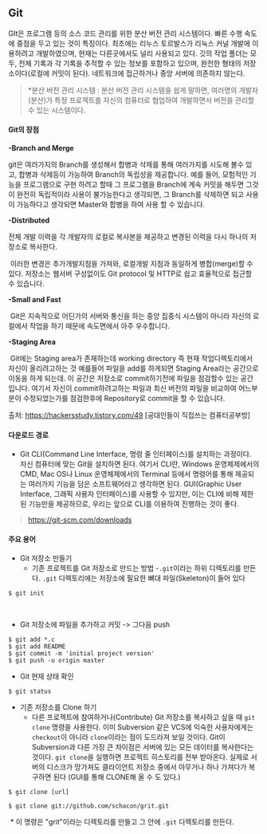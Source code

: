 ## Git 

  GIt은 프로그램 등의 소스 코드 관리를 위한 분산 버전 관리 시스템이다. 빠른 수행 속도에 중점을 두고 있는 것이 특징이다. 최초에는 리누스 토르발스가 리눅스 커널 개발에 이용하려고 개발하였으며, 현재는 다른곳에서도 널리 사용되고 있다. 깃의 작업 폴더는 모두, 전체 기록과 각 기록을 추적할 수 있는 정보를 포함하고 있으며, 완전한 형태의 저장소이다(로컬에 커밋이 된다). 네트워크에 접근하거나 중앙 서버에 의존하지 않는다.

>  *분산 버전 관리 시스템 : 분산 버전 관리 시스템을 쉽게 말하면, 여러명의 개발자(분산)가 특정 프로젝트를 자신의 컴퓨터로 협업하여 개발하면서 버전을 관리할 수 있는 시스템이다. 

#### Git의 장점

**-Branch and Merge**

git은 여러가지의 Branch를 생성해서 합병과 삭제를 통해 여러가지를 시도해 볼수 있고, 합병과 삭제등이 가능하여 Branch의 독립성을 제공합니다.  예를 들어, 모험적인 기능을 프로그램으로 구현 하려고 할때 그 프로그램을 Branch에 계속 커밋을 해두면 그것이 완전히 독립적이라 사용이 불가능한다고 생각되면, 그 Branch를 삭제하면 되고 사용이 가능하다고 생각되면 Master와 합병을 하여 사용 할 수 있습니다.

**-Distributed**

전체 개발 이력을 각 개발자의 로컬로 복사본을 제공하고 변경된 이력을 다시 하나의 저장소로 복사한다.



​     이러한 변경은 추가개발지점을 가져와, 로컬개발 지점과 동일하게 병합(merge)할 수 있다. 저장소는 웹서버 구성없이도 Git protocol 및 HTTP로 쉽고 효율적으로 접근할 수 있습니다.



**-Small and Fast**

​     Git은 지속적으로 어딘가의 서버와 통신을 하는 중앙 집중식 시스템이 아니라 자신의 로컬에서 작업을 하기 때문에 속도면에서 아주 우수합니다.



**-Staging Area**

​     Git에는 Staging area가 존재하는데 working directory 즉 현재 작업디렉토리에서 자신이 올리려고하는 것 예를들어 파일을 add를 하게되면 Staging Area라는 공간으로 이동을 하게 되는데. 이 공간은 저장소로 commit하기전에 파일을 점검할수 있는 공간 입니다. 여기서 자신이 commit하려고하는 파일과 최신 버전의 파일을 비교하여 어느부분이 수정되었는가를 점검한후에 Repository로 commit을 할 수 있습니다. 



출처: <https://hackersstudy.tistory.com/49> [공대인들이 직접쓰는 컴퓨터공부방]  





#### 다운로드 경로

- Git CLI(Command Line Interface, 명령 줄 인터페이스)를 설치하는 과정이다. 자신 컴퓨터에 맞는 Git을 설치하면 된다. 여기서 CLI란, Windows 운영체제에서의 CMD, Mac OS나 Linux 운영체제에서의 Terminal 등에서 명령어를 통해 제공되는 여러가지 기능을 담은 소프트웨어라고 생각하면 된다. GUI(Graphic User Interface, 그래픽 사용자 인터페이스)를 사용할 수 있지만, 이는 CLI에 비해 제한된 기능만을 제공하므로, 우리는 앞으로 CLI를 이용하여 진행하는 것이 좋다.

> <https://git-scm.com/downloads>







#### 주요 용어

- Git 저장소 만들기 
  - 기존 프로젝트를 Git 저장소로 만드는 방법 -`.git`이라는 하위 디렉토리를 만든다. `.git` 디렉토리에는 저장소에 필요한 뼈대 파일(Skeleton)이 들어 있다

```
$ git init
```

​     

- Git 저장소에 파일을 추가하고 커밋 -> 그다음 push

```
$ git add *.c
$ git add README
$ git commit -m 'initial project version'
$ git push -u origin master
```

- Git 현재 상태 확인 

```
$ git status
```



- 기존 저장소를  Clone 하기 
  - 다른 프로젝트에 참여하거나(Contribute) Git 저장소를 복사하고 싶을 때 `git clone` 명령을 사용한다. 이미 Subversion 같은 VCS에 익숙한 사용자에게는 `checkout`이 아니라 `clone`이라는 점이 도드라져 보일 것이다. Git이 Subversion과 다른 가장 큰 차이점은 서버에 있는 모든 데이터를 복사한다는 것이다. `git clone`을 실행하면 프로젝트 히스토리를 전부 받아온다. 실제로 서버의 디스크가 망가져도 클라이언트 저장소 중에서 아무거나 하나 가져다가 복구하면 된다 (GUI를 통해 CLONE해 올 수 도 있다.)

```
$ git clone [url]
```

```
$ git clone git://github.com/schacon/grit.git
```

​     * 이 명령은 "grit"이라는 디렉토리를 만들고 그 안에 `.git` 디렉토리를 만든다. 